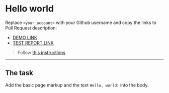 # Hello world
Replace `<your_account>` with your Github username and copy the links to Pull Request description:
- [DEMO LINK](https://batiukova-nataliia.github.io/layout_hello-world/) 
- [TEST REPORT LINK](https://batiukova-nataliia.github.io/layout_hello-world/report/html_report/)

> Follow [this instructions](https://mate-academy.github.io/layout_task-guideline/#how-to-solve-the-layout-tasks-on-github)
___

## The task 
Add the basic page markup and the text `Hello, world!` into the body.
